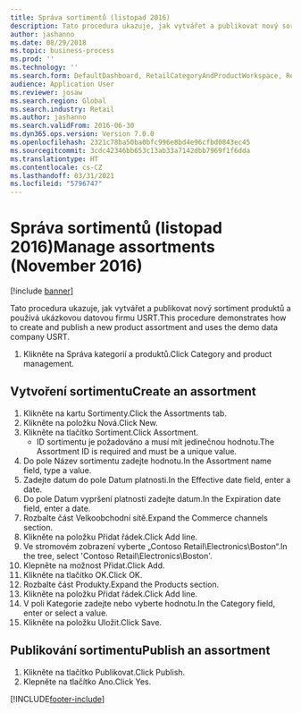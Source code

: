 ```yaml
---
title: Správa sortimentů (listopad 2016)
description: Tato procedura ukazuje, jak vytvářet a publikovat nový sortiment produktů a používá ukázkovou datovou firmu USRT.
author: jashanno
ms.date: 08/29/2018
ms.topic: business-process
ms.prod: ''
ms.technology: ''
ms.search.form: DefaultDashboard, RetailCategoryAndProductWorkspace, RetailCategoryAndProductAssortment, RetailAssortmentDetails, RetailOperatingUnitPicker, EcoResCategorySingleLookup
audience: Application User
ms.reviewer: josaw
ms.search.region: Global
ms.search.industry: Retail
ms.author: jashanno
ms.search.validFrom: 2016-06-30
ms.dyn365.ops.version: Version 7.0.0
ms.openlocfilehash: 2321c78ba50ba0bfc996e8bd4e96cfbd0843ec45
ms.sourcegitcommit: 3cdc42346bb653c13ab33a7142dbb7969f1f6dda
ms.translationtype: HT
ms.contentlocale: cs-CZ
ms.lasthandoff: 03/31/2021
ms.locfileid: "5796747"
---
```

# <a name="manage-assortments-november-2016"></a><span data-ttu-id="5cbb0-103">Správa sortimentů (listopad 2016)</span><span class="sxs-lookup"><span data-stu-id="5cbb0-103">Manage assortments (November 2016)</span></span>

[!include [banner](../includes/banner.md)]

<span data-ttu-id="5cbb0-104">Tato procedura ukazuje, jak vytvářet a publikovat nový sortiment produktů a používá ukázkovou datovou firmu USRT.</span><span class="sxs-lookup"><span data-stu-id="5cbb0-104">This procedure demonstrates how to create and publish a new product assortment and uses the demo data company USRT.</span></span> 


1. <span data-ttu-id="5cbb0-105">Klikněte na Správa kategorií a produktů.</span><span class="sxs-lookup"><span data-stu-id="5cbb0-105">Click Category and product management.</span></span>

## <a name="create-an-assortment"></a><span data-ttu-id="5cbb0-106">Vytvoření sortimentu</span><span class="sxs-lookup"><span data-stu-id="5cbb0-106">Create an assortment</span></span>
1. <span data-ttu-id="5cbb0-107">Klikněte na kartu Sortimenty.</span><span class="sxs-lookup"><span data-stu-id="5cbb0-107">Click the Assortments tab.</span></span>
2. <span data-ttu-id="5cbb0-108">Klikněte na položku Nová.</span><span class="sxs-lookup"><span data-stu-id="5cbb0-108">Click New.</span></span>
3. <span data-ttu-id="5cbb0-109">Klikněte na tlačítko Sortiment.</span><span class="sxs-lookup"><span data-stu-id="5cbb0-109">Click Assortment.</span></span>
    * <span data-ttu-id="5cbb0-110">ID sortimentu je požadováno a musí mít jedinečnou hodnotu.</span><span class="sxs-lookup"><span data-stu-id="5cbb0-110">The Assortment ID is required and must be a unique value.</span></span>  
4. <span data-ttu-id="5cbb0-111">Do pole Název sortimentu zadejte hodnotu.</span><span class="sxs-lookup"><span data-stu-id="5cbb0-111">In the Assortment name field, type a value.</span></span>
5. <span data-ttu-id="5cbb0-112">Zadejte datum do pole Datum platnosti.</span><span class="sxs-lookup"><span data-stu-id="5cbb0-112">In the Effective date field, enter a date.</span></span>
6. <span data-ttu-id="5cbb0-113">Do pole Datum vypršení platnosti zadejte datum.</span><span class="sxs-lookup"><span data-stu-id="5cbb0-113">In the Expiration date field, enter a date.</span></span>
7. <span data-ttu-id="5cbb0-114">Rozbalte část Velkoobchodní sítě.</span><span class="sxs-lookup"><span data-stu-id="5cbb0-114">Expand the Commerce channels section.</span></span>
8. <span data-ttu-id="5cbb0-115">Klikněte na položku Přidat řádek.</span><span class="sxs-lookup"><span data-stu-id="5cbb0-115">Click Add line.</span></span>
9. <span data-ttu-id="5cbb0-116">Ve stromovém zobrazení vyberte „Contoso Retail\Electronics\Boston“.</span><span class="sxs-lookup"><span data-stu-id="5cbb0-116">In the tree, select 'Contoso Retail\Electronics\Boston'.</span></span>
10. <span data-ttu-id="5cbb0-117">Klepněte na možnost Přidat.</span><span class="sxs-lookup"><span data-stu-id="5cbb0-117">Click Add.</span></span>
11. <span data-ttu-id="5cbb0-118">Klikněte na tlačítko OK.</span><span class="sxs-lookup"><span data-stu-id="5cbb0-118">Click OK.</span></span>
12. <span data-ttu-id="5cbb0-119">Rozbalte část Produkty.</span><span class="sxs-lookup"><span data-stu-id="5cbb0-119">Expand the Products section.</span></span>
13. <span data-ttu-id="5cbb0-120">Klikněte na položku Přidat řádek.</span><span class="sxs-lookup"><span data-stu-id="5cbb0-120">Click Add line.</span></span>
14. <span data-ttu-id="5cbb0-121">V poli Kategorie zadejte nebo vyberte hodnotu.</span><span class="sxs-lookup"><span data-stu-id="5cbb0-121">In the Category field, enter or select a value.</span></span>
15. <span data-ttu-id="5cbb0-122">Klikněte na položku Uložit.</span><span class="sxs-lookup"><span data-stu-id="5cbb0-122">Click Save.</span></span>

## <a name="publish-an-assortment"></a><span data-ttu-id="5cbb0-123">Publikování sortimentu</span><span class="sxs-lookup"><span data-stu-id="5cbb0-123">Publish an assortment</span></span>
1. <span data-ttu-id="5cbb0-124">Klikněte na tlačítko Publikovat.</span><span class="sxs-lookup"><span data-stu-id="5cbb0-124">Click Publish.</span></span>
2. <span data-ttu-id="5cbb0-125">Klepněte na tlačítko Ano.</span><span class="sxs-lookup"><span data-stu-id="5cbb0-125">Click Yes.</span></span>



[!INCLUDE[footer-include](../../includes/footer-banner.md)]